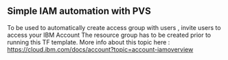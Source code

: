 ## Simple IAM automation with PVS

To be used to automatically create access group with users , invite users to access your IBM Account
The resource group has to be created prior to running this TF template. 
More info about this topic here : https://cloud.ibm.com/docs/account?topic=account-iamoverview
